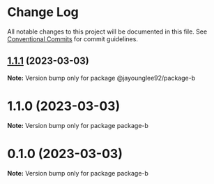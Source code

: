 # Change Log

All notable changes to this project will be documented in this file.
See [Conventional Commits](https://conventionalcommits.org) for commit guidelines.

## [1.1.1](https://github.com/jayounglee92/lerna-boilerplate/compare/v1.1.0...v1.1.1) (2023-03-03)

**Note:** Version bump only for package @jayounglee92/package-b





# 1.1.0 (2023-03-03)

**Note:** Version bump only for package package-b





# 0.1.0 (2023-03-03)

**Note:** Version bump only for package package-b
